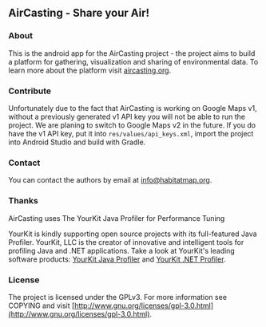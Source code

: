 ## AirCasting - Share your Air!

### About

This is the android app for the AirCasting project - the project aims to build a platform for gathering, visualization and sharing of environmental data. To learn more about the platform visit [aircasting.org](http://aircasting.org).

### Contribute

Unfortunately due to the fact that AirCasting is working on Google Maps v1, without a previously generated v1 API key you will not be able to run the project. We are planing to switch to Google Maps v2 in the future. If you do have the v1 API key, put it into `res/values/api_keys.xml`, import the project into Android Studio and build with Gradle.

### Contact

You can contact the authors by email at [info@habitatmap.org](mailto:info@habitatmap.org).

### Thanks

AirCasting uses The YourKit Java Profiler for Performance Tuning

YourKit is kindly supporting open source projects with its full-featured Java Profiler. YourKit, LLC is the creator of innovative and intelligent tools for profiling Java and .NET applications. Take a look at YourKit's leading software products: [YourKit Java Profiler](http://www.yourkit.com/java/profiler/index.jsp) and [YourKit .NET Profiler](http://www.yourkit.com/.net/profiler/index.jsp).

### License

The project is licensed under the GPLv3. For more information see COPYING and visit [http://www.gnu.org/licenses/gpl-3.0.html](http://www.gnu.org/licenses/gpl-3.0.html).
